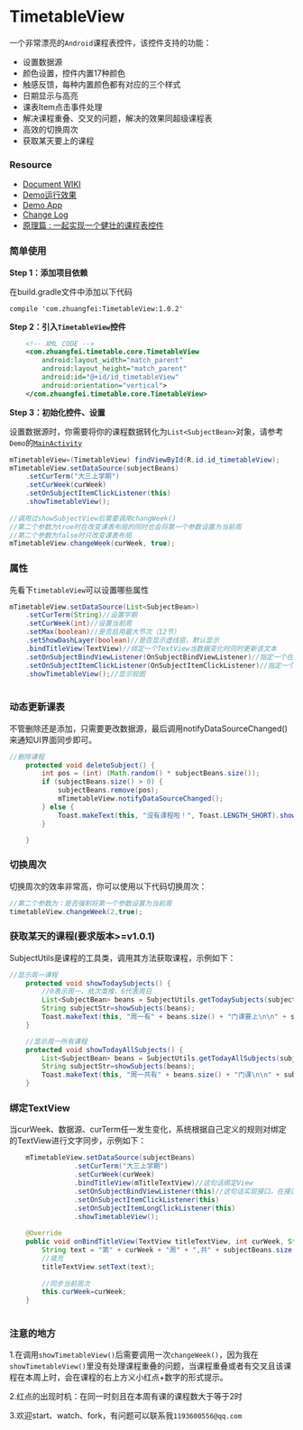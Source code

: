 # TimetableView

一个非常漂亮的`Android`课程表控件，该控件支持的功能：

- 设置数据源
- 颜色设置，控件内置17种颜色
- 触感反馈，每种内置颜色都有对应的三个样式
- 日期显示与高亮
- 课表Item点击事件处理
- 解决课程重叠、交叉的问题，解决的效果同超级课程表
- 高效的切换周次
- 获取某天要上的课程

### Resource
- [Document WIKI](https://github.com/zfman/TimetableView/wiki)
- [Demo运行效果](https://github.com/zfman/TimetableView/wiki/Demo%E8%BF%90%E8%A1%8C%E6%95%88%E6%9E%9C)
- [Demo App](https://raw.githubusercontent.com/zfman/TimetableView/master/extras/TimetableSample.apk)
- [Change Log](https://github.com/zfman/TimetableView/wiki/%E7%89%88%E6%9C%AC%E8%AF%B4%E6%98%8E)
- [原理篇 : 一起实现一个健壮的课程表控件](https://blog.csdn.net/lzhuangfei/article/details/78243745)

### 简单使用

**Step 1：添加项目依赖**

在build.gradle文件中添加以下代码
```
compile 'com.zhuangfei:TimetableView:1.0.2'
```

**Step 2：引入`TimetableView`控件**
```xml
    <!-- XML CODE -->
    <com.zhuangfei.timetable.core.TimetableView 
        android:layout_width="match_parent"
        android:layout_height="match_parent"
        android:id="@+id/id_timetableView"
        android:orientation="vertical">
    </com.zhuangfei.timetable.core.TimetableView>
```

**Step 3：初始化控件、设置**

设置数据源时，你需要将你的课程数据转化为`List<SubjectBean>`对象，请参考`Demo`的[`MainActivity`](https://github.com/zfman/TimetableView/blob/master/androidstudio/AndroidTimetableView/app/src/main/java/com/zhuangfei/android_timetableview/MainActivity.java)
```java
mTimetableView=(TimetableView) findViewById(R.id.id_timetableView);
mTimetableView.setDataSource(subjectBeans)
	.setCurTerm("大三上学期")
	.setCurWeek(curWeek)
	.setOnSubjectItemClickListener(this)
	.showTimetableView();
		
//调用过showSubjectView后需要调用changWeek()
//第二个参数为true时在改变课表布局的同时也会将第一个参数设置为当前周
//第二个参数为false时只改变课表布局
mTimetableView.changeWeek(curWeek, true);

```

### 属性

先看下`timetableView`可以设置哪些属性
```java
mTimetableView.setDataSource(List<SubjectBean>)
	.setCurTerm(String)//设置学期
	.setCurWeek(int)//设置当前周
	.setMax(boolean)//是否启用最大节次（12节）
	.setShowDashLayer(boolean)//是否显示虚线层，默认显示
	.bindTitleView(TextView)//绑定一个TextView当数据变化时同时更新该文本
	.setOnSubjectBindViewListener(OnSubjectBindViewListener)//指定一个在数据变化时更新文本的规则
	.setOnSubjectItemClickListener(OnSubjectItemClickListener)//指定一个item被点击的事件处理方式
	.showTimetableView();//显示视图
					  
```

### 动态更新课表

不管删除还是添加，只需要更改数据源，最后调用notifyDataSourceChanged()来通知UI界面同步即可。
```java
//删除课程
    protected void deleteSubject() {
        int pos = (int) (Math.random() * subjectBeans.size());
        if (subjectBeans.size() > 0) {
            subjectBeans.remove(pos);
            mTimetableView.notifyDataSourceChanged();
        } else {
            Toast.makeText(this, "没有课程啦！", Toast.LENGTH_SHORT).show();
        }

    }
```

### 切换周次

切换周次的效率非常高，你可以使用以下代码切换周次：
```java
//第二个参数为：是否强制将第一个参数设置为当前周
timetableView.changeWeek(2,true);
```

### 获取某天的课程(要求版本>=v1.0.1)

SubjectUtils是课程的工具类，调用其方法获取课程，示例如下：
```java
//显示周一课程
    protected void showTodaySubjects() {
        //0表示周一，依次类推，6代表周日
        List<SubjectBean> beans = SubjectUtils.getTodaySubjects(subjectBeans, curWeek, 0);
        String subjectStr=showSubjects(beans);
        Toast.makeText(this, "周一有" + beans.size() + "门课要上\n\n" + subjectStr, Toast.LENGTH_SHORT).show();
    }

    //显示周一所有课程
    protected void showTodayAllSubjects() {
        List<SubjectBean> beans = SubjectUtils.getTodayAllSubjects(subjectBeans, 0);
        String subjectStr=showSubjects(beans);
        Toast.makeText(this, "周一共有" + beans.size() + "门课\n\n" + subjectStr, Toast.LENGTH_SHORT).show();
    }
```

### 绑定TextView

当curWeek、数据源、curTerm任一发生变化，系统根据自己定义的规则对绑定的TextView进行文字同步，示例如下：
```java
	mTimetableView.setDataSource(subjectBeans)
                .setCurTerm("大三上学期")
                .setCurWeek(curWeek)
                .bindTitleView(mTitleTextView)//这句话绑定View
                .setOnSubjectBindViewListener(this)//这句话实现接口，在接口中定义规则
                .setOnSubjectItemClickListener(this)
                .setOnSubjectItemLongClickListener(this)
                .showTimetableView();
				
	@Override
    public void onBindTitleView(TextView titleTextView, int curWeek, String curTerm, List<SubjectBean> subjectBeans) {
        String text = "第" + curWeek + "周" + ",共" + subjectBeans.size() + "门课";
		//填充
        titleTextView.setText(text);
		
		//同步当前周次
        this.curWeek=curWeek;
    }
	
```

### 注意的地方

1.在调用`showTimetableView()`后需要调用一次`changeWeek()`，因为我在`showTimetableView()`里没有处理课程重叠的问题，当课程重叠或者有交叉且该课程在本周上时，会在课程的右上方义小红点+数字的形式提示。

2.红点的出现时机：在同一时刻且在本周有课的课程数大于等于2时

3.欢迎start、watch、fork，有问题可以联系我`1193600556@qq.com`
